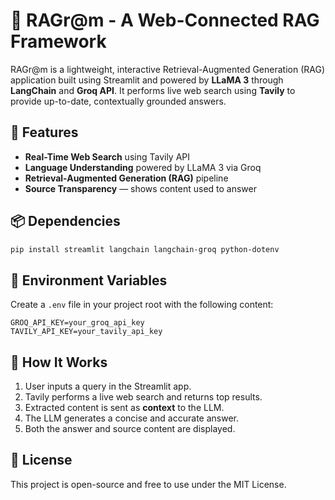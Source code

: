 
# 🔱 RAGr@m - A Web-Connected RAG Framework

RAGr@m is a lightweight, interactive Retrieval-Augmented Generation (RAG) application built using Streamlit and powered by **LLaMA 3** through **LangChain** and **Groq API**. It performs live web search using **Tavily** to provide up-to-date, contextually grounded answers.

## 🚀 Features

-  **Real-Time Web Search** using Tavily API  
-  **Language Understanding** powered by LLaMA 3 via Groq  
-  **Retrieval-Augmented Generation (RAG)** pipeline  
-  **Source Transparency** — shows content used to answer  

## 📦 Dependencies

```bash
pip install streamlit langchain langchain-groq python-dotenv

```
## 🔐 Environment Variables

Create a `.env` file in your project root with the following content:

```env
GROQ_API_KEY=your_groq_api_key
TAVILY_API_KEY=your_tavily_api_key
```

## 🧭 How It Works

1. User inputs a query in the Streamlit app.
2. Tavily performs a live web search and returns top results.
3. Extracted content is sent as **context** to the LLM.
4. The LLM generates a concise and accurate answer.
5. Both the answer and source content are displayed.

## 📄 License

This project is open-source and free to use under the MIT License.

